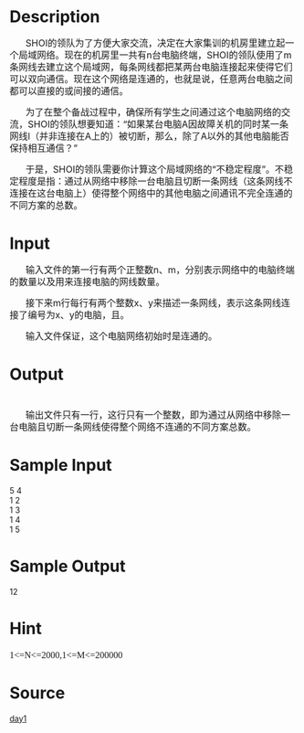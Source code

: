 
# Description

<div class="content"><div style="margin: 6pt 0cm 12pt; text-indent: 21pt; line-height: 150%"><span style="font-size: medium">SHOI的领队为了方便大家交流，决定在大家集训的机房里建立起一个局域网络。现在的机房里一共有n台电脑终端，SHOI的领队使用了m条网线去建立这个局域网，每条网线都把某两台电脑连接起来使得它们可以双向通信。现在这个网络是连通的，也就是说，任意两台电脑之间都可以直接的或间接的通信。</span></div>
<div style="margin: 6pt 0cm 12pt; text-indent: 21pt; line-height: 150%"><span style="font-size: medium">为了在整个备战过程中，确保所有学生之间通过这个电脑网络的交流，SHOI的领队想要知道：“如果某台电脑A因故障关机的同时某一条网线l（并非连接在A上的）被切断，那么，除了A以外的其他电脑能否保持相互通信？”</span></div>
<div style="margin: 6pt 0cm 12pt; text-indent: 21pt; line-height: 150%"><span style="font-size: medium">于是，SHOI的领队需要你计算这个局域网络的“不稳定程度”。不稳定程度是指：通过从网络中移除一台电脑且切断一条网线（这条网线不连接在这台电脑上）使得整个网络中的其他电脑之间通讯不完全连通的不同方案的总数。</span></div></div>

# Input

<div class="content"><div style="margin: 6pt 0cm 12pt; text-indent: 21pt; line-height: 150%"><span style="font-size: medium">输入文件的第一行有两个正整数n、m，分别表示网络中的电脑终端的数量以及用来连接电脑的网线数量。</span></div>
<div style="margin: 6pt 0cm 12pt; text-indent: 21pt; line-height: 150%"><span style="font-size: medium">接下来m行每行有两个整数x、y来描述一条网线，表示这条网线连接了编号为x、y的电脑，且。</span></div>
<div style="margin: 6pt 0cm 12pt; text-indent: 21pt; line-height: 150%"><span style="font-size: medium">输入文件保证，这个电脑网络初始时是连通的。</span></div></div>

# Output

<div class="content"><div> </div>
<div style="margin: 6pt 0cm 12pt; text-indent: 21pt; line-height: 150%"><span style="font-size: medium">输出文件只有一行，这行只有一个整数，即为通过从网络中移除一台电脑且切断一条网线使得整个网络不连通的不同方案总数。</span></div></div>

# Sample Input

<div class="content"><span class="sampledata">5 4<br/>
1 2<br/>
1 3<br/>
1 4<br/>
1 5<br/>
</span></div>

# Sample Output

<div class="content"><span class="sampledata">12</span></div>

# Hint

<div class="content"><p></p><p class="MsoPlainText" style="margin: 0cm 0cm 0pt; line-height: 150%"><span lang="EN-US"><font face="宋体" size="3">1&lt;=N&lt;=2000,1&lt;=M&lt;=200000</font></span></p><p></p></div>

# Source

<div class="content"><p><a href="problemset.php?search=day1">day1</a></p></div>

